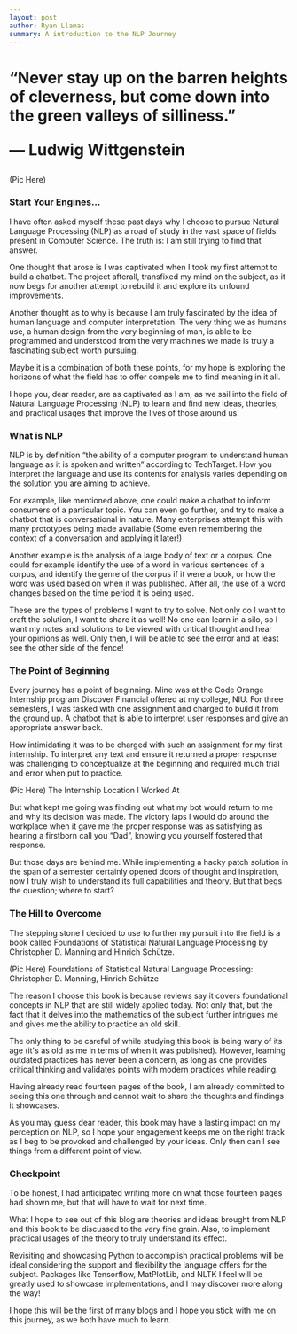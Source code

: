 ```yaml
---
layout: post
author: Ryan Llamas
summary: A introduction to the NLP Journey
---
```

<h1>“Never stay up on the barren heights of cleverness, but come down into the green valleys of silliness.”

&#8212; Ludwig Wittgenstein
</h1>

(Pic Here)

<h3>Start Your Engines… </h3>

I have often asked myself these past days why I choose to pursue Natural Language Processing (NLP) as a road of study in 
the vast space of fields present in Computer Science. The truth is: I am still trying to find that answer.

One thought that arose is I was captivated when I took my first attempt to build a chatbot. The project afterall, 
transfixed my mind on the subject, as it now begs for another attempt to rebuild it and explore its unfound improvements.

Another thought as to why is because I am truly fascinated by the idea of human language and computer interpretation. 
The very thing we as humans use, a human design from the very beginning of man, is able to be programmed and understood 
from the very machines we made is truly a fascinating subject worth pursuing.

Maybe it is a combination of both these points, for my hope is exploring the horizons of what the field has to offer compels 
me to find meaning in it all.

I hope you, dear reader, are as captivated as I am, as we sail into the field of Natural Language Processing (NLP) to 
learn and find new ideas, theories, and practical usages that improve the lives of those around us.

<h3>What is NLP</h3>

NLP is by definition “the ability of a computer program to understand human language as it is spoken and written” according to TechTarget. 
How you interpret the language and use its contents for analysis varies depending on the solution you are aiming to achieve. 

For example, like mentioned above, one could make a chatbot to inform consumers of a particular topic. You can even go
further, and try to make a chatbot that is conversational in nature. Many enterprises attempt this with many prototypes 
being made available (Some even remembering the context of a conversation and applying it later!)

Another example is the analysis of a large body of text or a corpus. One could for example identify the use of a word in 
various sentences of a corpus, and identify the genre of the corpus if it were a book, or how the word was used based on 
when it was published. After all, the use of a word changes based on the time period it is being used.

These are the types of problems I want to try to solve. Not only do I want to craft the solution, I want to share it as 
well! No one can learn in a silo, so I want my notes and solutions to be viewed with critical thought and hear your opinions 
as well. Only then, I will be able to see the error and at least see the other side of the fence!

<h3>The Point of Beginning</h3>

Every journey has a point of beginning. Mine was at the Code Orange Internship program Discover Financial offered at my 
college, NIU. For three semesters, I was tasked with one assignment and charged to build it from the ground up. A chatbot 
that is able to interpret user responses and give an appropriate answer back.

How intimidating it was to be charged with such an assignment for my first internship. To interpret any text and ensure it 
returned a proper response was challenging to conceptualize at the beginning and required much trial and error when put to practice.

(Pic Here)
The Internship Location I Worked At

But what kept me going was finding out what my bot would return to me and why its decision was made. The victory laps I 
would do around the workplace when it gave me the proper response was as satisfying as hearing a firstborn call you “Dad”, 
knowing you yourself fostered that response.

But those days are behind me. While implementing a hacky patch solution in the span of a semester certainly opened doors 
of thought and inspiration, now I truly wish to understand its full capabilities and theory. But that begs the question; where to start?

<h3>The Hill to Overcome</h3>

The stepping stone I decided to use to further my pursuit into the field is a book called Foundations of Statistical 
Natural Language Processing by Christopher D. Manning and Hinrich Schütze.

(Pic Here)
Foundations of Statistical Natural Language Processing: Christopher D. Manning, Hinrich Schütze

The reason I choose this book is because reviews say it covers foundational concepts in NLP that are still widely applied today. 
Not only that, but the fact that it delves into the mathematics of the subject further intrigues me and gives me the ability 
to practice an old skill.

The only thing to be careful of while studying this book is being wary of its age (it's as old as me in terms of when it 
was published). However, learning outdated practices has never been a concern, as long as one provides critical thinking 
and validates points with modern practices while reading.

Having already read fourteen pages of the book, I am already committed to seeing this one through and cannot wait to share 
the thoughts and findings it showcases.

As you may guess dear reader, this book may have a lasting impact on my perception on NLP, so I hope your engagement keeps 
me on the right track as I beg to be provoked and challenged by your ideas. Only then can I see things from a different point of view.

<h3>Checkpoint</h3>

To be honest, I had anticipated writing more on what those fourteen pages had shown me, but that will have to wait for next time.

What I hope to see out of this blog are theories and ideas brought from NLP and this book to be discussed to the very fine 
grain. Also, to implement practical usages of the theory to truly understand its effect.

Revisiting and showcasing Python to accomplish practical problems will be ideal considering the support and flexibility 
the language offers for the subject. Packages like Tensorflow, MatPlotLib, and NLTK I feel will be greatly used to showcase 
implementations, and I may discover more along the way!

I hope this will be the first of many blogs and I hope you stick with me on this journey, as we both have much to learn.
